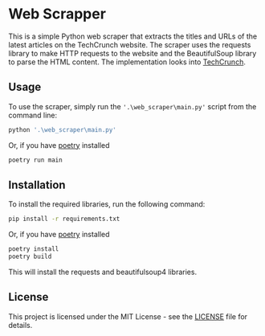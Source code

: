 # Web Scrapper

This is a simple Python web scraper that extracts the titles and URLs of the latest articles on the TechCrunch website. The scraper uses the requests library to make HTTP requests to the website and the BeautifulSoup library to parse the HTML content. The implementation looks into [TechCrunch](https://techcrunch.com).

## Usage

To use the scraper, simply run the `'.\web_scraper\main.py'` script from the command line:

```bash
python '.\web_scraper\main.py'
```

Or, if you have [poetry][poetry] installed

```bash
poetry run main
```

## Installation

To install the required libraries, run the following command:

```bash
pip install -r requirements.txt
```

Or, if you have [poetry][poetry] installed

```bash
poetry install
poetry build
```

This will install the requests and beautifulsoup4 libraries.

## License

This project is licensed under the MIT License - see the [LICENSE](./LICENSE) file for details.

<!-- Link Definitions -->

[poetry]: https://python-poetry.org/
